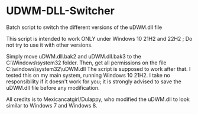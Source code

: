# UDWM-DLL-Switcher
Batch script to switch the different versions of the uDWM.dll file

This script is intended to work ONLY under Windows 10 21H2 and 22H2 ; Do not try to use it with other versions.

Simply move uDWM.dll.bak2 and uDWM.dll.bak3 to the C:\Windows\system32 folder. Then, get all permissions on the file C:\windows\system32\uDWM.dll
The script is supposed to work after that. I tested this on my main system, running Windows 10 21H2. I take no responsibility if it doesn't work for you; it is strongly advised to save the uDWM.dll file before any modification.

All credits is to Mexicancatgirl/Dulappy, who modified the uDWM.dll to look similar to Windows 7 and Windows 8.
